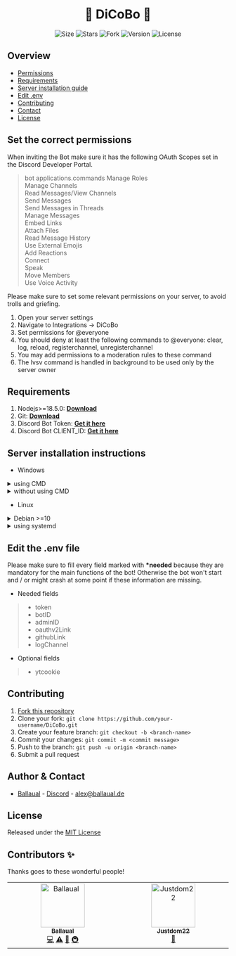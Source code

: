 <h1 align="center">🤖 DiCoBo 🤖</h1>

<p align="center">
    <img alt="Size" src="https://img.shields.io/github/languages/code-size/ballaual/DiCoBo">
    <img alt="Stars" src="https://img.shields.io/github/stars/ballaual/DiCoBo">
    <img alt="Fork" src="https://img.shields.io/github/forks/ballaual/DiCoBo">
    <img alt="Version" src="https://img.shields.io/github/package-json/v/ballaual/DiCoBo">
    <img alt="License" src="https://img.shields.io/github/license/ballaual/DiCoBo">
</p>


## Overview

* [Permissions](#set-the-correct-permissions)
* [Requirements](#Requirements)
* [Server installation guide](#Server-installation-instructions)
* [Edit .env](#edit-env-file)
* [Contributing](#Contributing)
* [Contact](#author--contact)
* [License](#License)

## Set the correct permissions

When inviting the Bot make sure it has the following OAuth Scopes set in the Discord Developer Portal.

> bot
> applications.commands
> Manage Roles<br>
> Manage Channels<br>
> Read Messages/View Channels<br>
> Send Messages<br>
> Send Messages in Threads<br>
> Manage Messages<br>
> Embed Links<br>
> Attach Files<br>
> Read Message History<br>
> Use External Emojis<br>
> Add Reactions<br>
> Connect<br>
> Speak<br>
> Move Members<br>
> Use Voice Activity<br>

Please make sure to set some relevant permissions on your server, to avoid trolls and griefing.<br>
1. Open your server settings
2. Navigate to Integrations -> DiCoBo
3. Set permissions for @everyone
4. You should deny at least the following commands to @everyone: clear, log, reload, registerchannel, unregisterchannel
5. You may add permissions to a moderation rules to these command
6. The lvsv command is handled in background to be used only by the server owner

## Requirements
1. Nodejs>=18.5.0: **[Download](https://nodejs.org/en/download)**
2. Git: **[Download](https://git-scm.com)**
3. Discord Bot Token: **[Get it here](https://discord.com/developers/applications)**
4. Discord Bot CLIENT_ID: **[Get it here](https://discord.com/developers/applications)**

## Server installation instructions

* Windows

<details>
<summary>using CMD</summary>

1. Open CMD using `WIN + R` and type `cmd` and hit `ENTER`
2. Run `git clone https://github.com/ballaual/DiCoBo.git`
3. Run `cd DiCoBo`
4. Run `npm i` to install the required modules
5. Copy or Rename `.env_example` to `.env`
6. Edit `.env` - see [here](#edit-env-file)
7. Run `npm start` to start the bot

* Update the bot: `npm run update`
</details>

<details>
<summary>without using CMD</summary>

1. Download latest release from [here](https://github.com/ballaual/DiCoBo/releases/latest)
2. Unzip the files using WinRAR or any other package manager
3. Navigate into the folder `DiCoBo`
4. Execute `install.bat` to install the required modules
5. Copy or Rename `.env_example` to `.env`
6. Edit `.env` - see [here](#edit-env-file)
7. Execute `startbot.bat` to start the bot

* Update the bot: Execute `update.bat`
</details>

* Linux

<details>
<summary>Debian >=10</summary>

1. As root: Create a new user `useradd -m -s /bin/bash dicobo`
2. Login as dicobo using `su - dicobo`
3. Run `git clone https://github.com/ballaual/DiCoBo.git`
4. Run `cd DiCoBo`
5. Run `npm i` to install the required modules
6. Run `cp .env_example .env`
7. Edit `.env` using nano or vim - see [here](#edit-env-file)
8. Run `npm start` to start the bot

* Update the bot: `npm run update`
</details>

<details>
<summary>using systemd</summary>

1. Follow the guide from Debian installation guide until step 7
2. As root: Navigate to systemd's folder using `cd /etc/systemd/system/`
3. Create a new file called `dicobo.service`
4. Insert following code  

>[Unit]<br>
>Description=DiCoBo Discordbot<br>
>After=network.service<br>
><br>
>[Service]<br>
>User=dicobo<br>
>Group=dicobo<br>
>Type=simple<br>
>WorkingDirectory=/home/dicobo/DiCoBo/<br>
>ExecStart=node .<br>
>RestartSec=15<br>
>Restart=always<br>
><br>
>[Install]<br>
>WantedBy=multi-user.target<br>

5. Run `systemctl daemon-reload` to reload systemd's configs
6. Run `systemctl enable dicobo` to enable autostart
7. Run `systemctl start dicobo` to start the bot
  
Note: Now the bot will always run in background and will automatically start when you restart the whole machine.<br>
To stop the bot run `systemctl stop dicobo`<br>
To disable the autostart run `systemctl disable dicobo`

* Update the bot: `cd /home/dicobo/DiCoBo/ && npm run update`
</details>

## Edit the .env file
Please make sure to fill every field marked with <b>*needed</b> because they are mandatory for the main functions of the bot! Otherwise the bot won't start and / or might crash at some point if these information are missing.

* Needed fields
> - token<br>
> - botID<br>
> - adminID<br>
> - oauthv2Link<br>
> - githubLink<br>
> - logChannel

* Optional fields
> - ytcookie

## Contributing
1. [Fork this repository](https://github.com/ballaual/DiCoBo/fork)
2. Clone your fork: `git clone https://github.com/your-username/DiCoBo.git`
3. Create your feature branch: `git checkout -b <branch-name>`
4. Commit your changes: `git commit -m <commit message>`
5. Push to the branch: `git push -u origin <branch-name>`
6. Submit a pull request

## Author & Contact
* [Ballaual](https://github.com/ballaual) - [Discord](https://discord.com/users/475642657490599937) - alex@ballaual.de

## License
Released under the [MIT License](https://github.com/ballaual/DiCoBo/blob/master/LICENSE)

## Contributors ✨

Thanks goes to these wonderful people!

<!-- ALL-CONTRIBUTORS-LIST:START - Do not remove or modify this section -->
<!-- prettier-ignore-start -->
<!-- markdownlint-disable -->
<table>
  <tbody>
    <tr>
      <td align="center" valign="top" width="14.28%"><a href="https://github.com/ballaual"><img src="https://avatars.githubusercontent.com/u/38478976?v=4?s=100" width="100px;" alt="Ballaual"/><br /><sub><b>Ballaual</b></sub></a><br /><a href="https://github.com/ballaual/DiCoBo/commits?author=ballaual" title="Code">💻</a> <a href="https://github.com/ballaual/DiCoBo/commits?author=ballaual" title="Tests">⚠️</a> <a href="#ideas-ballaual" title="Ideas, Planning, & Feedback">🤔</a> <a href="#infra-ballaual" title="Infrastructure (Hosting, Build-Tools, etc)">🚇</a></td>
      <td align="center" valign="top" width="14.28%"><a href="https://github.com/Justdom22"><img src="https://avatars.githubusercontent.com/u/109627807?v=4?s=100" width="100px;" alt="Justdom22"/><br /><sub><b>Justdom22</b></sub></a><br /><a href="#ideas-Justdom22" title="Ideas, Planning, & Feedback">🤔</a></td>
    </tr>
  </tbody>
</table>

<!-- markdownlint-restore -->
<!-- prettier-ignore-end -->

<!-- ALL-CONTRIBUTORS-LIST:END -->
